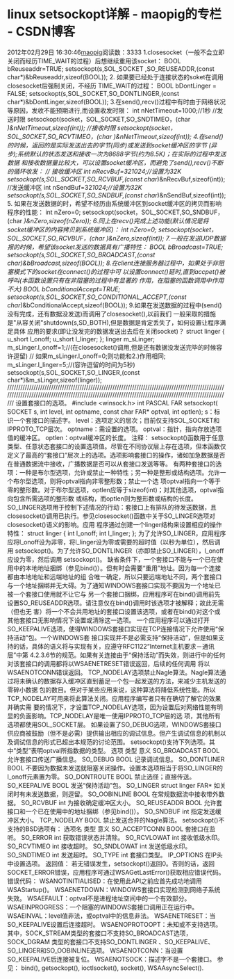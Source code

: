 # linux setsockopt详解 - maopig的专栏 - CSDN博客
2012年02月29日 16:30:46[maopig](https://me.csdn.net/maopig)阅读数：3333
1.closesocket（一般不会立即关闭而经历TIME_WAIT的过程）后想继续重用该socket：
BOOL bReuseaddr=TRUE;
setsockopt(s,SOL_SOCKET ,SO_REUSEADDR,(const char*)&bReuseaddr,sizeof(BOOL));
2. 如果要已经处于连接状态的soket在调用closesocket后强制关闭，不经历
TIME_WAIT的过程：
BOOL bDontLinger = FALSE;
setsockopt(s,SOL_SOCKET,SO_DONTLINGER,(const char*)&bDontLinger,sizeof(BOOL));
3.在send(),recv()过程中有时由于网络状况等原因，发收不能预期进行,而设置收发时限：
int nNetTimeout=1000;//1秒
//发送时限
setsockopt(socket，SOL_S0CKET,SO_SNDTIMEO，(char *)&nNetTimeout,sizeof(int));
//接收时限
setsockopt(socket，SOL_S0CKET,SO_RCVTIMEO，(char *)&nNetTimeout,sizeof(int));
4.在send()的时候，返回的是实际发送出去的字节(同步)或发送到socket缓冲区的字节
(异步);系统默认的状态发送和接收一次为8688字节(约为8.5K)；在实际的过程中发送数据
和接收数据量比较大，可以设置socket缓冲区，而避免了send(),recv()不断的循环收发：
// 接收缓冲区
int nRecvBuf=32*1024;//设置为32K
setsockopt(s,SOL_SOCKET,SO_RCVBUF,(const char*)&nRecvBuf,sizeof(int));
//发送缓冲区
int nSendBuf=32*1024;//设置为32K
setsockopt(s,SOL_SOCKET,SO_SNDBUF,(const char*)&nSendBuf,sizeof(int));
5. 如果在发送数据的时，希望不经历由系统缓冲区到socket缓冲区的拷贝而影响
程序的性能：
int nZero=0;
setsockopt(socket，SOL_S0CKET,SO_SNDBUF，(char *)&nZero,sizeof(nZero));
6.同上在recv()完成上述功能(默认情况是将socket缓冲区的内容拷贝到系统缓冲区)：
int nZero=0;
setsockopt(socket，SOL_S0CKET,SO_RCVBUF，(char *)&nZero,sizeof(int));
7.一般在发送UDP数据报的时候，希望该socket发送的数据具有广播特性：
BOOL bBroadcast=TRUE;
setsockopt(s,SOL_SOCKET,SO_BROADCAST,(const char*)&bBroadcast,sizeof(BOOL));
8.在client连接服务器过程中，如果处于非阻塞模式下的socket在connect()的过程中可
以设置connect()延时,直到accpet()被呼叫(本函数设置只有在非阻塞的过程中有显著的
作用，在阻塞的函数调用中作用不大)
BOOL bConditionalAccept=TRUE;
setsockopt(s,SOL_SOCKET,SO_CONDITIONAL_ACCEPT,(const char*)&bConditionalAccept,sizeof(BOOL));
9.如果在发送数据的过程中(send()没有完成，还有数据没发送)而调用了closesocket(),以前我们
一般采取的措施是"从容关闭"shutdown(s,SD_BOTH),但是数据是肯定丢失了，如何设置让程序满足具体
应用的要求(即让没发完的数据发送出去后在关闭socket)？
struct linger {
u_short l_onoff;
u_short l_linger;
};
linger m_sLinger;
m_sLinger.l_onoff=1;//(在closesocket()调用,但是还有数据没发送完毕的时候容许逗留)
// 如果m_sLinger.l_onoff=0;则功能和2.)作用相同;
m_sLinger.l_linger=5;//(容许逗留的时间为5秒)
setsockopt(s,SOL_SOCKET,SO_LINGER,(const char*)&m_sLinger,sizeof(linger)); 
/////////////////////////////////////////////////////////////////////////////////////////////////////////////////////////////////////////////////////////////////////////////////////////////////////////
设置套接口的选项。
#include <winsock.h>
int PASCAL FAR setsockopt( SOCKET s, int level, int optname,
const char FAR* optval, int optlen);
s：标识一个套接口的描述字。
level：选项定义的层次；目前仅支持SOL_SOCKET和IPPROTO_TCP层次。
optname：需设置的选项。
optval：指针，指向存放选项值的缓冲区。
optlen：optval缓冲区的长度。
注释：
setsockopt()函数用于任意类型、任意状态套接口的设置选项值。尽管在不同协议层上存在选项，但本函数仅定义了最高的“套接口”层次上的选项。选项影响套接口的操作，诸如加急数据是否在普通数据流中接收，广播数据是否可以从套接口发送等等。
有两种套接口的选项：一种是布尔型选项，允许或禁止一种特性；另一种是整形或结构选项。允许一个布尔型选项，则将optval指向非零整形数；禁止一个选 项optval指向一个等于零的整形数。对于布尔型选项，optlen应等于sizeof(int)；对其他选项，optval指向包含所需选项的整形数 或结构，而optlen则为整形数或结构的长度。SO_LINGER选项用于控制下述情况的行动：套接口上有排队的待发送数据，且 closesocket()调用已执行。参见closesocket()函数中关于SO_LINGER选项对closesocket()语义的影响。应用
 程序通过创建一个linger结构来设置相应的操作特性：
struct linger {
int l_onoff;
int l_linger;
};
为了允许SO_LINGER，应用程序应将l_onoff设为非零，将l_linger设为零或需要的超时值（以秒为单位），然后调用 setsockopt()。为了允许SO_DONTLINGER（亦即禁止SO_LINGER），l_onoff应设为零，然后调用 setsockopt()。
缺省条件下，一个套接口不能与一个已在使用中的本地地址捆绑（参见bind()）。但有时会需要“重用”地址。因为每一个连接都由本地地址和远端地址的组 合唯一确定，所以只要远端地址不同，两个套接口与一个地址捆绑并无大碍。为了通知WINDOWS套接口实现不要因为一个地址已被一个套接口使用就不让它与 另一个套接口捆绑，应用程序可在bind()调用前先设置SO_REUSEADDR选项。请注意仅在bind()调用时该选项才被解释；故此无需（但也无 害）将一个不会共用地址的套接口设置该选项，或者在bind()对这个或其他套接口无影响情况下设置或清除这一选项。
一个应用程序可以通过打开SO_KEEPALIVE选项，使得WINDOWS套接口实现在TCP连接情况下允许使用“保持活动”包。一个WINDOWS套 接口实现并不是必需支持“保持活动”，但是如果支持的话，具体的语义将与实现有关，应遵守RFC1122“Internet主机要求－通讯层”中第 4.2.3.6节的规范。如果有关连接由于“保持活动”而失效，则进行中的任何对该套接口的调用都将以WSAENETRESET错误返回，后续的任何调用 将以WSAENOTCONN错误返回。
TCP_NODELAY选项禁止Nagle算法。Nagle算法通过将未确认的数据存入缓冲区直到蓄足一个包一起发送的方法，来减少主机发送的零碎小数据 包的数目。但对于某些应用来说，这种算法将降低系统性能。所以TCP_NODELAY可用来将此算法关闭。应用程序编写者只有在确切了解它的效果并确实需 要的情况下，才设置TCP_NODELAY选项，因为设置后对网络性能有明显的负面影响。TCP_NODELAY是唯一使用IPPROTO_TCP层的选 项，其他所有选项都使用SOL_SOCKET层。
如果设置了SO_DEBUG选项，WINDOWS套接口供应商被鼓励（但不是必需）提供输出相应的调试信息。但产生调试信息的机制以及调试信息的形式已超出本规范的讨论范围。
setsockopt()支持下列选项。其中“类型”表明optval所指数据的类型。
选项 类型 意义
SO_BROADCAST BOOL 允许套接口传送广播信息。
SO_DEBUG BOOL 记录调试信息。
SO_DONTLINER BOOL 不要因为数据未发送就阻塞关闭操作。设置本选项相当于将SO_LINGER的l_onoff元素置为零。
SO_DONTROUTE BOOL 禁止选径；直接传送。
SO_KEEPALIVE BOOL 发送“保持活动”包。
SO_LINGER struct linger FAR* 如关闭时有未发送数据，则逗留。
SO_OOBINLINE BOOL 在常规数据流中接收带外数据。
SO_RCVBUF int 为接收确定缓冲区大小。
SO_REUSEADDR BOOL 允许套接口和一个已在使用中的地址捆绑（参见bind()）。
SO_SNDBUF int 指定发送缓冲区大小。
TCP_NODELAY BOOL 禁止发送合并的Nagle算法。
setsockopt()不支持的BSD选项有：
选项名 类型 意义
SO_ACCEPTCONN BOOL 套接口在监听。
SO_ERROR int 获取错误状态并清除。
SO_RCVLOWAT int 接收低级水印。
SO_RCVTIMEO int 接收超时。
SO_SNDLOWAT int 发送低级水印。
SO_SNDTIMEO int 发送超时。
SO_TYPE int 套接口类型。
IP_OPTIONS 在IP头中设置选项。
返回值：
若无错误发生，setsockopt()返回0。否则的话，返回SOCKET_ERROR错误，应用程序可通过WSAGetLastError()获取相应错误代码。
错误代码：
WSANOTINITIALISED：在使用此API之前应首先成功地调用WSAStartup()。
WSAENETDOWN：WINDOWS套接口实现检测到网络子系统失效。
WSAEFAULT：optval不是进程地址空间中的一个有效部分。
WSAEINPROGRESS：一个阻塞的WINDOWS套接口调用正在运行中。
WSAEINVAL：level值非法，或optval中的信息非法。
WSAENETRESET：当SO_KEEPALIVE设置后连接超时。
WSAENOPROTOOPT：未知或不支持选项。其中，SOCK_STREAM类型的套接口不支持SO_BROADCAST选项，SOCK_DGRAM 类型的套接口不支持SO_DONTLINGER 、SO_KEEPALIVE、SO_LINGER和SO_OOBINLINE选项。
WSAENOTCONN：当设置SO_KEEPALIVE后连接被复位。
WSAENOTSOCK：描述字不是一个套接口。
参见：
bind(), getsockopt(), ioctlsocket(), socket(), WSAAsyncSelect().
